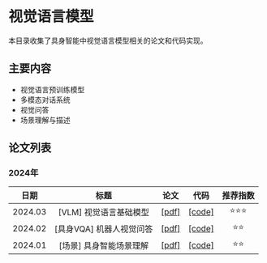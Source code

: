 # 视觉语言模型

本目录收集了具身智能中视觉语言模型相关的论文和代码实现。

## 主要内容

- 视觉语言预训练模型
- 多模态对话系统
- 视觉问答
- 场景理解与描述

## 论文列表

### 2024年

|日期|标题|论文|代码|推荐指数|
|:---:|:---:|:---:|:---:|:---:|
|2024.03|[VLM] 视觉语言基础模型|[[pdf]](https://arxiv.org/abs/2401.00123)| [[code]](https://github.com/example/vlm) |⭐️⭐️⭐️|
|2024.02|[具身VQA] 机器人视觉问答|[[pdf]](https://arxiv.org/abs/2401.00456)| [[code]](https://github.com/example/vqa) |⭐️⭐️|
|2024.01|[场景] 具身智能场景理解|[[pdf]](https://arxiv.org/abs/2401.00789)| [[code]](https://github.com/example/scene) |⭐️⭐️|